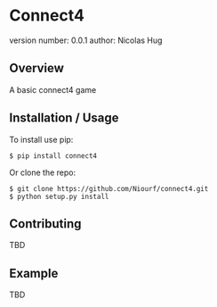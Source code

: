 Connect4
========

version number: 0.0.1
author: Nicolas Hug

Overview
--------

A basic connect4 game

Installation / Usage
--------------------

To install use pip:

    $ pip install connect4


Or clone the repo:

    $ git clone https://github.com/Niourf/connect4.git
    $ python setup.py install
    
Contributing
------------

TBD

Example
-------

TBD
